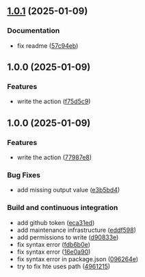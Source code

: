 ## [1.0.1](https://github.com/DanySK/action-drop-ossrh-staging-repo/compare/1.0.0...1.0.1) (2025-01-09)

### Documentation

* fix readme ([57c94eb](https://github.com/DanySK/action-drop-ossrh-staging-repo/commit/57c94eb1dcb0b627b946f3ddfca3b668e1ac8403))

## 1.0.0 (2025-01-09)

### Features

* write the action ([f75d5c9](https://github.com/DanySK/action-drop-ossrh-staging-repo/commit/f75d5c991d33d988e3f73218fac3ad2b2dce512d))

## 1.0.0 (2025-01-09)

### Features

* write the action ([77987e8](https://github.com/DanySK/action-create-ossrh-staging-repo/commit/77987e8c1a6c41211ae9ed9cc34aa826a44ca3b2))

### Bug Fixes

* add missing output value ([e3b5bd4](https://github.com/DanySK/action-create-ossrh-staging-repo/commit/e3b5bd4cffdc0f20a2ad686bf3b0bd6bf71c5d08))

### Build and continuous integration

* add github token ([eca31ed](https://github.com/DanySK/action-create-ossrh-staging-repo/commit/eca31edf80e86d5f778c931454b75798ab80a4ce))
* add maintenance infrastructure ([eddf598](https://github.com/DanySK/action-create-ossrh-staging-repo/commit/eddf598904d4fe618436f3f3824c25c3ce2ba7f3))
* add permissions to write ([d90833e](https://github.com/DanySK/action-create-ossrh-staging-repo/commit/d90833ee1b57f1350068f25d397ee74ffdb763ea))
* fix syntax error ([fdb6b0e](https://github.com/DanySK/action-create-ossrh-staging-repo/commit/fdb6b0ee6f75bb63ea7cfb847adf91fbdd4adb01))
* fix syntax error ([16e0a90](https://github.com/DanySK/action-create-ossrh-staging-repo/commit/16e0a90c3177cd26a64757d6c7599c00294842c5))
* fix syntax error in package.json ([096264e](https://github.com/DanySK/action-create-ossrh-staging-repo/commit/096264e95770faf2921f7f70de9ebbe9a7557c59))
* try to fix hte uses path ([4961215](https://github.com/DanySK/action-create-ossrh-staging-repo/commit/496121581409b0d5d1ccc5036e9d1946a8ad2310))
